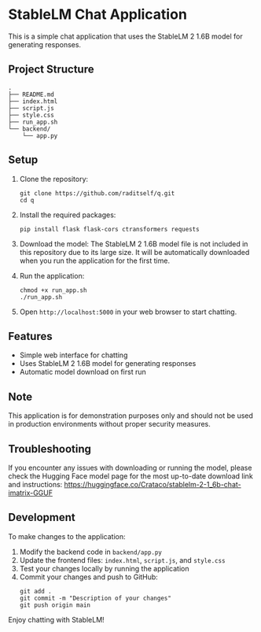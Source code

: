 
# StableLM Chat Application

This is a simple chat application that uses the StableLM 2 1.6B model for generating responses.

## Project Structure

```
.
├── README.md
├── index.html
├── script.js
├── style.css
├── run_app.sh
└── backend/
    └── app.py
```

## Setup

1. Clone the repository:
   ```
   git clone https://github.com/raditself/q.git
   cd q
   ```

2. Install the required packages:
   ```
   pip install flask flask-cors ctransformers requests
   ```

3. Download the model:
   The StableLM 2 1.6B model file is not included in this repository due to its large size. It will be automatically downloaded when you run the application for the first time.

4. Run the application:
   ```
   chmod +x run_app.sh
   ./run_app.sh
   ```

5. Open `http://localhost:5000` in your web browser to start chatting.

## Features

- Simple web interface for chatting
- Uses StableLM 2 1.6B model for generating responses
- Automatic model download on first run

## Note

This application is for demonstration purposes only and should not be used in production environments without proper security measures.

## Troubleshooting

If you encounter any issues with downloading or running the model, please check the Hugging Face model page for the most up-to-date download link and instructions:
https://huggingface.co/Crataco/stablelm-2-1_6b-chat-imatrix-GGUF

## Development

To make changes to the application:

1. Modify the backend code in `backend/app.py`
2. Update the frontend files: `index.html`, `script.js`, and `style.css`
3. Test your changes locally by running the application
4. Commit your changes and push to GitHub:
   ```
   git add .
   git commit -m "Description of your changes"
   git push origin main
   ```

Enjoy chatting with StableLM!
